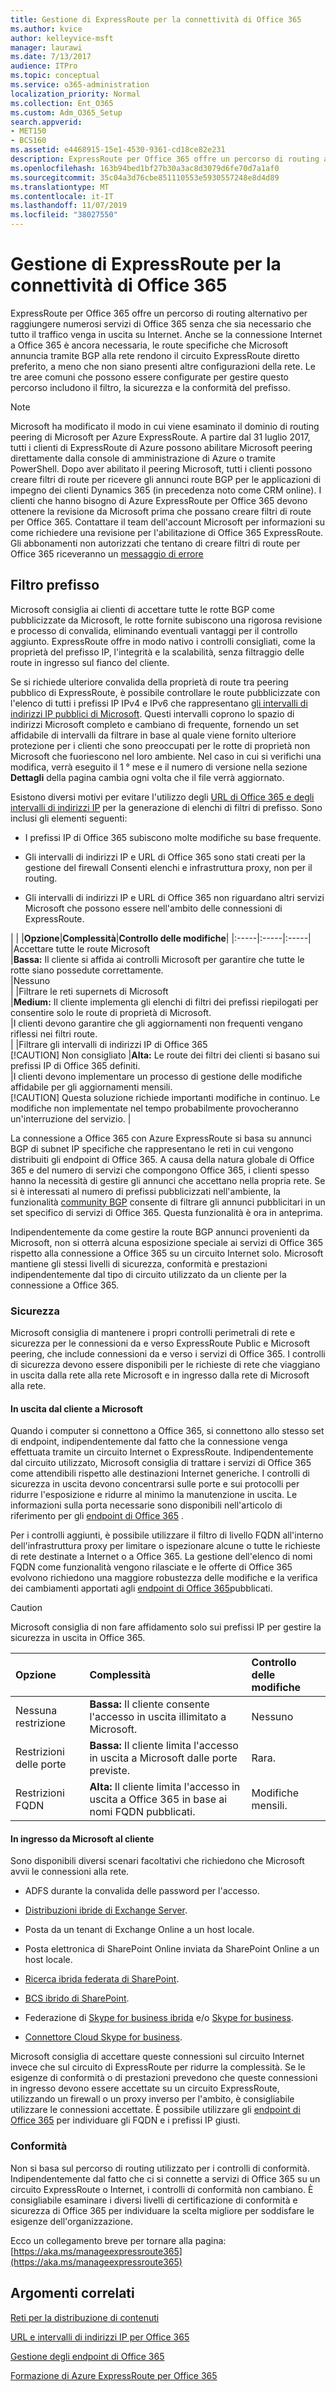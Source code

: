 ```yaml
---
title: Gestione di ExpressRoute per la connettività di Office 365
ms.author: kvice
author: kelleyvice-msft
manager: laurawi
ms.date: 7/13/2017
audience: ITPro
ms.topic: conceptual
ms.service: o365-administration
localization_priority: Normal
ms.collection: Ent_O365
ms.custom: Adm_O365_Setup
search.appverid:
- MET150
- BCS160
ms.assetid: e4468915-15e1-4530-9361-cd18ce82e231
description: ExpressRoute per Office 365 offre un percorso di routing alternativo per raggiungere numerosi servizi di Office 365 senza che sia necessario che tutto il traffico venga in uscita su Internet. Anche se la connessione Internet a Office 365 è ancora necessaria, le route specifiche che Microsoft annuncia tramite BGP alla rete rendono il circuito ExpressRoute diretto preferito, a meno che non siano presenti altre configurazioni della rete. Le tre aree comuni che possono essere configurate per gestire questo percorso includono il filtro, la sicurezza e la conformità del prefisso.
ms.openlocfilehash: 163b94bed1bf27b30a3ac8d3079d6fe70d7a1af0
ms.sourcegitcommit: 35c04a3d76cbe851110553e5930557248e8d4d89
ms.translationtype: MT
ms.contentlocale: it-IT
ms.lasthandoff: 11/07/2019
ms.locfileid: "38027550"
---
```

# <a name="managing-expressroute-for-office-365-connectivity"></a>Gestione di ExpressRoute per la connettività di Office 365

ExpressRoute per Office 365 offre un percorso di routing alternativo per raggiungere numerosi servizi di Office 365 senza che sia necessario che tutto il traffico venga in uscita su Internet. Anche se la connessione Internet a Office 365 è ancora necessaria, le route specifiche che Microsoft annuncia tramite BGP alla rete rendono il circuito ExpressRoute diretto preferito, a meno che non siano presenti altre configurazioni della rete. Le tre aree comuni che possono essere configurate per gestire questo percorso includono il filtro, la sicurezza e la conformità del prefisso.
  
> [!NOTE]
> Microsoft ha modificato il modo in cui viene esaminato il dominio di routing peering di Microsoft per Azure ExpressRoute. A partire dal 31 luglio 2017, tutti i clienti di ExpressRoute di Azure possono abilitare Microsoft peering direttamente dalla console di amministrazione di Azure o tramite PowerShell. Dopo aver abilitato il peering Microsoft, tutti i clienti possono creare filtri di route per ricevere gli annunci route BGP per le applicazioni di impegno dei clienti Dynamics 365 (in precedenza noto come CRM online). I clienti che hanno bisogno di Azure ExpressRoute per Office 365 devono ottenere la revisione da Microsoft prima che possano creare filtri di route per Office 365. Contattare il team dell'account Microsoft per informazioni su come richiedere una revisione per l'abilitazione di Office 365 ExpressRoute. Gli abbonamenti non autorizzati che tentano di creare filtri di route per Office 365 riceveranno un [messaggio di errore](https://support.microsoft.com/kb/3181709)
  
## <a name="prefix-filtering"></a>Filtro prefisso

Microsoft consiglia ai clienti di accettare tutte le rotte BGP come pubblicizzate da Microsoft, le rotte fornite subiscono una rigorosa revisione e processo di convalida, eliminando eventuali vantaggi per il controllo aggiunto. ExpressRoute offre in modo nativo i controlli consigliati, come la proprietà del prefisso IP, l'integrità e la scalabilità, senza filtraggio delle route in ingresso sul fianco del cliente.
  
Se si richiede ulteriore convalida della proprietà di route tra peering pubblico di ExpressRoute, è possibile controllare le route pubblicizzate con l'elenco di tutti i prefissi IP IPv4 e IPv6 che rappresentano [gli intervalli di indirizzi IP pubblici di Microsoft](https://www.microsoft.com/download/details.aspx?id=53602). Questi intervalli coprono lo spazio di indirizzi Microsoft completo e cambiano di frequente, fornendo un set affidabile di intervalli da filtrare in base al quale viene fornito ulteriore protezione per i clienti che sono preoccupati per le rotte di proprietà non Microsoft che fuoriescono nel loro ambiente. Nel caso in cui si verifichi una modifica, verrà eseguito il 1 ° mese e il numero di versione nella sezione **Dettagli** della pagina cambia ogni volta che il file verrà aggiornato.
  
Esistono diversi motivi per evitare l'utilizzo degli [URL di Office 365 e degli intervalli di indirizzi IP](https://aka.ms/o365endpoints) per la generazione di elenchi di filtri di prefisso. Sono inclusi gli elementi seguenti:
  
- I prefissi IP di Office 365 subiscono molte modifiche su base frequente.

- Gli intervalli di indirizzi IP e URL di Office 365 sono stati creati per la gestione del firewall Consenti elenchi e infrastruttura proxy, non per il routing.

- Gli intervalli di indirizzi IP e URL di Office 365 non riguardano altri servizi Microsoft che possono essere nell'ambito delle connessioni di ExpressRoute.

| |
|**Opzione**|**Complessità**|**Controllo delle modifiche**|
|:-----|:-----|:-----|
|Accettare tutte le route Microsoft  <br/> |**Bassa:** Il cliente si affida ai controlli Microsoft per garantire che tutte le rotte siano possedute correttamente.  <br/> |Nessuno  <br/> |
|Filtrare le reti supernets di Microsoft  <br/> |**Medium:** Il cliente implementa gli elenchi di filtri dei prefissi riepilogati per consentire solo le route di proprietà di Microsoft.  <br/> |I clienti devono garantire che gli aggiornamenti non frequenti vengano riflessi nei filtri route.  <br/> |
|Filtrare gli intervalli di indirizzi IP di Office 365  <br/> [!CAUTION] Non consigliato
|**Alta:** Le route dei filtri dei clienti si basano sui prefissi IP di Office 365 definiti.  <br/> |I clienti devono implementare un processo di gestione delle modifiche affidabile per gli aggiornamenti mensili.  <br/> [!CAUTION] Questa soluzione richiede importanti modifiche in continuo. Le modifiche non implementate nel tempo probabilmente provocheranno un'interruzione del servizio.   |

La connessione a Office 365 con Azure ExpressRoute si basa su annunci BGP di subnet IP specifiche che rappresentano le reti in cui vengono distribuiti gli endpoint di Office 365. A causa della natura globale di Office 365 e del numero di servizi che compongono Office 365, i clienti spesso hanno la necessità di gestire gli annunci che accettano nella propria rete. Se si è interessati al numero di prefissi pubblicizzati nell'ambiente, la funzionalità [community BGP](https://support.office.com/article/Using-BGP-communities-in-ExpressRoute-for-Office-365-scenarios-preview-9ac4d7d4-d9f8-40a8-8c78-2a6d7fe96099) consente di filtrare gli annunci pubblicitari in un set specifico di servizi di Office 365. Questa funzionalità è ora in anteprima.
  
Indipendentemente da come gestire la route BGP annunci provenienti da Microsoft, non si otterrà alcuna esposizione speciale ai servizi di Office 365 rispetto alla connessione a Office 365 su un circuito Internet solo. Microsoft mantiene gli stessi livelli di sicurezza, conformità e prestazioni indipendentemente dal tipo di circuito utilizzato da un cliente per la connessione a Office 365.
  
### <a name="security"></a>Sicurezza

Microsoft consiglia di mantenere i propri controlli perimetrali di rete e sicurezza per le connessioni da e verso ExpressRoute Public e Microsoft peering, che include connessioni da e verso i servizi di Office 365. I controlli di sicurezza devono essere disponibili per le richieste di rete che viaggiano in uscita dalla rete alla rete Microsoft e in ingresso dalla rete di Microsoft alla rete.
  
#### <a name="outbound-from-customer-to-microsoft"></a>In uscita dal cliente a Microsoft
  
Quando i computer si connettono a Office 365, si connettono allo stesso set di endpoint, indipendentemente dal fatto che la connessione venga effettuata tramite un circuito Internet o ExpressRoute. Indipendentemente dal circuito utilizzato, Microsoft consiglia di trattare i servizi di Office 365 come attendibili rispetto alle destinazioni Internet generiche. I controlli di sicurezza in uscita devono concentrarsi sulle porte e sui protocolli per ridurre l'esposizione e ridurre al minimo la manutenzione in uscita. Le informazioni sulla porta necessarie sono disponibili nell'articolo di riferimento per gli [endpoint di Office 365](https://aka.ms/o365endpoints) .
  
Per i controlli aggiunti, è possibile utilizzare il filtro di livello FQDN all'interno dell'infrastruttura proxy per limitare o ispezionare alcune o tutte le richieste di rete destinate a Internet o a Office 365. La gestione dell'elenco di nomi FQDN come funzionalità vengono rilasciate e le offerte di Office 365 evolvono richiedono una maggiore robustezza delle modifiche e la verifica dei cambiamenti apportati agli [endpoint di Office 365](https://aka.ms/o365endpoints)pubblicati.
  
> [!CAUTION]
> Microsoft consiglia di non fare affidamento solo sui prefissi IP per gestire la sicurezza in uscita in Office 365.

|**Opzione**|**Complessità**|**Controllo delle modifiche**|
|:-----|:-----|:-----|
|Nessuna restrizione  <br/> |**Bassa:** Il cliente consente l'accesso in uscita illimitato a Microsoft.  <br/> |Nessuno  <br/> |
|Restrizioni delle porte  <br/> |**Bassa:** Il cliente limita l'accesso in uscita a Microsoft dalle porte previste.  <br/> |Rara.  <br/> |
|Restrizioni FQDN  <br/> |**Alta:** Il cliente limita l'accesso in uscita a Office 365 in base ai nomi FQDN pubblicati.  <br/> |Modifiche mensili.  <br/> |

#### <a name="inbound-from-microsoft-to-customer"></a>In ingresso da Microsoft al cliente
  
Sono disponibili diversi scenari facoltativi che richiedono che Microsoft avvii le connessioni alla rete.
  
- ADFS durante la convalida delle password per l'accesso.

- [Distribuzioni ibride di Exchange Server](https://technet.microsoft.com/library/jj200581%28v=exchg.150%29.aspx).

- Posta da un tenant di Exchange Online a un host locale.

- Posta elettronica di SharePoint Online inviata da SharePoint Online a un host locale.

- [Ricerca ibrida federata di SharePoint](https://technet.microsoft.com/library/dn197174.aspx).

- [BCS ibrido di SharePoint](https://technet.microsoft.com/library/dn197239.aspx ).

- Federazione di [Skype for business ibrida](https://technet.microsoft.com/library/jj205403.aspx) e/o [Skype for business](https://technet.microsoft.com/library/skype-for-business-online-federation-and-public-im-conectivity.aspx).

- [Connettore Cloud Skype for business](https://technet.microsoft.com/library/mt605227.aspx ).

Microsoft consiglia di accettare queste connessioni sul circuito Internet invece che sul circuito di ExpressRoute per ridurre la complessità. Se le esigenze di conformità o di prestazioni prevedono che queste connessioni in ingresso devono essere accettate su un circuito ExpressRoute, utilizzando un firewall o un proxy inverso per l'ambito, è consigliabile utilizzare le connessioni accettate. È possibile utilizzare gli [endpoint di Office 365](https://aka.ms/o365endpoints) per individuare gli FQDN e i prefissi IP giusti.
  
### <a name="compliance"></a>Conformità

Non si basa sul percorso di routing utilizzato per i controlli di conformità. Indipendentemente dal fatto che ci si connette a servizi di Office 365 su un circuito ExpressRoute o Internet, i controlli di conformità non cambiano. È consigliabile esaminare i diversi livelli di certificazione di conformità e sicurezza di Office 365 per individuare la scelta migliore per soddisfare le esigenze dell'organizzazione.
  
Ecco un collegamento breve per tornare alla pagina: [https://aka.ms/manageexpressroute365](https://aka.ms/manageexpressroute365)
  
## <a name="related-topics"></a>Argomenti correlati

[Reti per la distribuzione di contenuti](content-delivery-networks.md)
  
[URL e intervalli di indirizzi IP per Office 365](https://support.office.com/article/8548a211-3fe7-47cb-abb1-355ea5aa88a2)
  
[Gestione degli endpoint di Office 365](https://support.office.com/article/99cab9d4-ef59-4207-9f2b-3728eb46bf9a)
  
[Formazione di Azure ExpressRoute per Office 365](https://channel9.msdn.com/series/aer)
